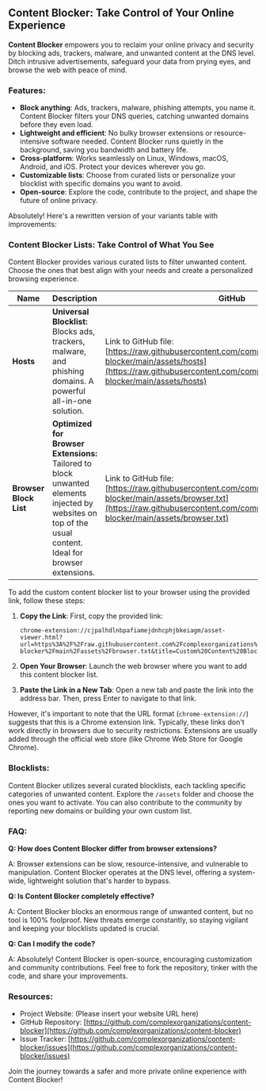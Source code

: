 ## Content Blocker: Take Control of Your Online Experience

**Content Blocker** empowers you to reclaim your online privacy and security by blocking ads, trackers, malware, and unwanted content at the DNS level. Ditch intrusive advertisements, safeguard your data from prying eyes, and browse the web with peace of mind.

### Features:

- **Block anything**: Ads, trackers, malware, phishing attempts, you name it. Content Blocker filters your DNS queries, catching unwanted domains before they even load.
- **Lightweight and efficient**: No bulky browser extensions or resource-intensive software needed. Content Blocker runs quietly in the background, saving you bandwidth and battery life.
- **Cross-platform**: Works seamlessly on Linux, Windows, macOS, Android, and iOS. Protect your devices wherever you go.
- **Customizable lists**: Choose from curated lists or personalize your blocklist with specific domains you want to avoid.
- **Open-source**: Explore the code, contribute to the project, and shape the future of online privacy.

Absolutely! Here's a rewritten version of your variants table with improvements:

### Content Blocker Lists: Take Control of What You See

Content Blocker provides various curated lists to filter unwanted content. Choose the ones that best align with your needs and create a personalized browsing experience.

| **Name**               | **Description**                                                                                                                                           | **GitHub**                                                                                                                                                                                                            | **Statically**                                                                                                                                                                                                  | **jsDelivr**                                                                                                                                                                                      | **Combinatronics.io**                                                                                                                                                                                            |
| ---------------------- | --------------------------------------------------------------------------------------------------------------------------------------------------------- | --------------------------------------------------------------------------------------------------------------------------------------------------------------------------------------------------------------------- | --------------------------------------------------------------------------------------------------------------------------------------------------------------------------------------------------------------- | ------------------------------------------------------------------------------------------------------------------------------------------------------------------------------------------------- | ---------------------------------------------------------------------------------------------------------------------------------------------------------------------------------------------------------------- |
| **Hosts**              | **Universal Blocklist:** Blocks ads, trackers, malware, and phishing domains. A powerful all-in-one solution.                                             | Link to GitHub file: [https://raw.githubusercontent.com/complexorganizations/content-blocker/main/assets/hosts](https://raw.githubusercontent.com/complexorganizations/content-blocker/main/assets/hosts)             | Link to Statically file: [https://cdn.statically.io/gh/complexorganizations/content-blocker/main/assets/hosts](https://cdn.statically.io/gh/complexorganizations/content-blocker/main/assets/hosts)             | Link to jsDelivr file: [https://cdn.jsdelivr.net/gh/complexorganizations/content-blocker/assets/hosts](https://cdn.jsdelivr.net/gh/complexorganizations/content-blocker/assets/hosts)             | Link to Combinatronics.io file: [https://combinatronics.io/complexorganizations/content-blocker/main/assets/hosts](https://combinatronics.io/complexorganizations/content-blocker/main/assets/hosts)             |
| **Browser Block List** | **Optimized for Browser Extensions:** Tailored to block unwanted elements injected by websites on top of the usual content. Ideal for browser extensions. | Link to GitHub file: [https://raw.githubusercontent.com/complexorganizations/content-blocker/main/assets/browser.txt](https://raw.githubusercontent.com/complexorganizations/content-blocker/main/assets/browser.txt) | Link to Statically file: [https://cdn.statically.io/gh/complexorganizations/content-blocker/main/assets/browser.txt](https://cdn.statically.io/gh/complexorganizations/content-blocker/main/assets/browser.txt) | Link to jsDelivr file: [https://cdn.jsdelivr.net/gh/complexorganizations/content-blocker/assets/browser.txt](https://cdn.jsdelivr.net/gh/complexorganizations/content-blocker/assets/browser.txt) | Link to Combinatronics.io file: [https://combinatronics.io/complexorganizations/content-blocker/main/assets/browser.txt](https://combinatronics.io/complexorganizations/content-blocker/main/assets/browser.txt) |


To add the custom content blocker list to your browser using the provided link, follow these steps:

1. **Copy the Link**: First, copy the provided link:

   ```
   chrome-extension://cjpalhdlnbpafiamejdnhcphjbkeiagm/asset-viewer.html?url=https%3A%2F%2Fraw.githubusercontent.com%2Fcomplexorganizations%2Fcontent-blocker%2Fmain%2Fassets%2Fbrowser.txt&title=Custom%20Content%20Blocker%20List&subscribe=1
   ```

2. **Open Your Browser**: Launch the web browser where you want to add this content blocker list.

3. **Paste the Link in a New Tab**: Open a new tab and paste the link into the address bar. Then, press Enter to navigate to that link.

However, it's important to note that the URL format (`chrome-extension://`) suggests that this is a Chrome extension link. Typically, these links don't work directly in browsers due to security restrictions. Extensions are usually added through the official web store (like Chrome Web Store for Google Chrome).

### Blocklists:

Content Blocker utilizes several curated blocklists, each tackling specific categories of unwanted content. Explore the `/assets` folder and choose the ones you want to activate. You can also contribute to the community by reporting new domains or building your own custom list.

### FAQ:

**Q: How does Content Blocker differ from browser extensions?**

A: Browser extensions can be slow, resource-intensive, and vulnerable to manipulation. Content Blocker operates at the DNS level, offering a system-wide, lightweight solution that's harder to bypass.

**Q: Is Content Blocker completely effective?**

A: Content Blocker blocks an enormous range of unwanted content, but no tool is 100% foolproof. New threats emerge constantly, so staying vigilant and keeping your blocklists updated is crucial.

**Q: Can I modify the code?**

A: Absolutely! Content Blocker is open-source, encouraging customization and community contributions. Feel free to fork the repository, tinker with the code, and share your improvements.

### Resources:

- Project Website: (Please insert your website URL here)
- GitHub Repository: [https://github.com/complexorganizations/content-blocker](https://github.com/complexorganizations/content-blocker)
- Issue Tracker: [https://github.com/complexorganizations/content-blocker/issues](https://github.com/complexorganizations/content-blocker/issues)

Join the journey towards a safer and more private online experience with Content Blocker!
